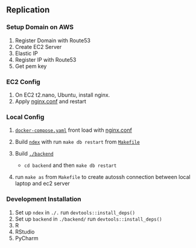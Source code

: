 ## Replication

### Setup Domain on AWS

1.  Register Domain with Route53
2.  Create EC2 Server
3.  Elastic IP
4.  Register IP with Route53
5.  Get pem key

### EC2 Config

1.  On EC2 t2.nano, Ubuntu, install nginx.
2.  Apply [nginx.conf](https://github.com/fdrennan/ndex/blob/main/nginx.conf/nginx/nginx.conf) and restart

### Local Config

1.  [`docker-compose.yaml`](https://github.com/fdrennan/ndex/blob/main/docker-compose.yaml) front load with [nginx.conf](https://github.com/fdrennan/ndex/blob/main/nginx/nginx.conf)

2.  Build [`ndex`](https://github.com/fdrennan/ndex/blob/main/DESCRIPTION) with run `make db restart` from [`Makefile`](https://github.com/fdrennan/ndex/blob/main/Makefile)

3.  Build [`./backend`](https://github.com/fdrennan/ndex/blob/main/backend/DESCRIPTION)

    -   `cd backend` and then `make db restart`

4.  run `make as` from `Makefile` to create autossh connection between local laptop and ec2 server

### Development Installation

1.  Set up `ndex` in `./.` run `devtools::install_deps()`
2.  Set up `backend` in `./backend/` run `devtools::install_deps()`
3.  R
4.  RStudio
5.  PyCharm
